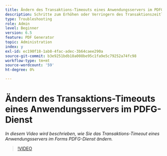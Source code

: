 ```yaml
---
title: Ändern des Transaktions-Timeouts eines Anwendungsservers im PDFG-Dienst
description: Schritte zum Erhöhen oder Verringern des Transaktionszeitlimits eines Anwendungsservers für PDF Generator
type: Troubleshooting
role: Admin
level: Beginner
version: 6.5
feature: PDF Generator
topic: Administration
index: y
exl-id: ec190f18-1ab8-4fac-adec-3b64caee290a
source-git-commit: b3e9251bdb18a008be95c1fa9e5c79252a74fc98
workflow-type: tm+mt
source-wordcount: '59'
ht-degree: 0%

---
```


# Ändern des Transaktions-Timeouts eines Anwendungsservers im PDFG-Dienst

*In diesem Video wird beschrieben, wie Sie das Transaktions-Timeout eines Anwendungsservers im Forms PDFG-Dienst ändern.*

>[!VIDEO](https://video.tv.adobe.com/v/335555?quality=12&learn=on)

